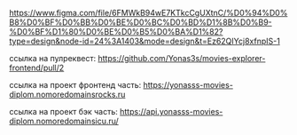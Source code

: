 https://www.figma.com/file/6FMWkB94wE7KTkcCgUXtnC/%D0%94%D0%B8%D0%BF%D0%BB%D0%BE%D0%BC%D0%BD%D1%8B%D0%B9-%D0%BF%D1%80%D0%BE%D0%B5%D0%BA%D1%82?type=design&node-id=24%3A1403&mode=design&t=Ez62QIYcj8xfnpIS-1

ссылка на пулреквест: 
https://github.com/Yonas3s/movies-explorer-frontend/pull/2

ссылка на проект фронтенд часть: 
https://yonasss-movies-diplom.nomoredomainsrocks.ru

ссылка на проект бэк часть: 
https://api.yonasss-movies-diplom.nomoredomainsicu.ru/
